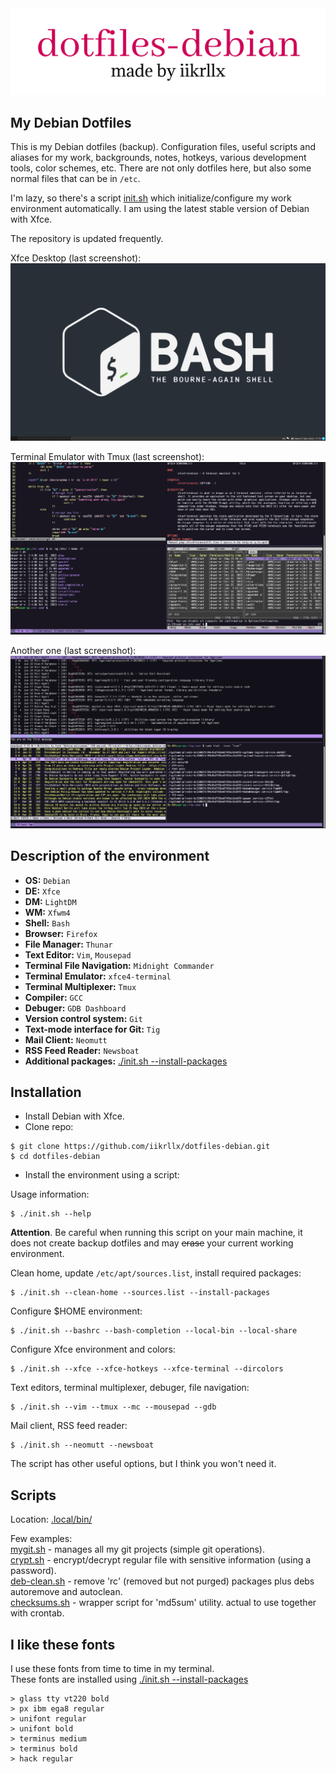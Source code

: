 <div align="center">
<img src="https://github.com/iikrllx/dotfiles-debian/blob/master/images/logo-color.png">
</div>

## My Debian Dotfiles
This is my Debian dotfiles (backup). Configuration files, useful scripts and aliases for my work, backgrounds,
notes, hotkeys, various development tools, color schemes, etc. There are not only dotfiles here, but also
some normal files that can be in ```/etc```.

I'm lazy, so there's a script [init.sh](https://github.com/iikrllx/dotfiles-debian/blob/master/init.sh)
which initialize/configure my work environment automatically. I am using the latest stable version
of Debian with Xfce.

The repository is updated frequently.

Xfce Desktop (last screenshot):
![screenshot](./images/example-a.png)

Terminal Emulator with Tmux (last screenshot):
![screenshot](./images/example-b.png)

Another one (last screenshot):
![screenshot](./images/example-c.png)

## Description of the environment
- <strong>OS:</strong> ```Debian```
- <strong>DE:</strong> ```Xfce```
- <strong>DM:</strong> ```LightDM```
- <strong>WM:</strong> ```Xfwm4```
- <strong>Shell:</strong> ```Bash```
- <strong>Browser:</strong> ```Firefox```
- <strong>File Manager:</strong> ```Thunar```
- <strong>Text Editor:</strong> ```Vim```, ```Mousepad```
- <strong>Terminal File Navigation:</strong> ```Midnight Commander```
- <strong>Terminal Emulator:</strong> ```xfce4-terminal```
- <strong>Terminal Multiplexer:</strong> ```Tmux```
- <strong>Compiler:</strong> ```GCC```
- <strong>Debuger:</strong> ```GDB Dashboard```
- <strong>Version control system:</strong> ```Git```
- <strong>Text-mode interface for Git:</strong> ```Tig```
- <strong>Mail Client:</strong> ```Neomutt```
- <strong>RSS Feed Reader:</strong> ```Newsboat```
- <strong>Additional packages:</strong> [./init.sh --install-packages](https://github.com/iikrllx/dotfiles-debian/blob/master/init.sh)

## Installation
- Install Debian with Xfce.
- Clone repo:
```
$ git clone https://github.com/iikrllx/dotfiles-debian.git
$ cd dotfiles-debian
```
- Install the environment using a script:

Usage information:
```
$ ./init.sh --help
```
**Attention**. Be careful when running this script on your main machine, it does not create backup dotfiles and may ~~erase~~ your current working environment.

Clean home, update ```/etc/apt/sources.list```, install required packages:
```
$ ./init.sh --clean-home --sources.list --install-packages
```

Configure $HOME environment:
```
$ ./init.sh --bashrc --bash-completion --local-bin --local-share
```

Configure Xfce environment and colors:
```
$ ./init.sh --xfce --xfce-hotkeys --xfce-terminal --dircolors
```

Text editors, terminal multiplexer, debuger, file navigation:
```
$ ./init.sh --vim --tmux --mc --mousepad --gdb
```

Mail client, RSS feed reader:
```
$ ./init.sh --neomutt --newsboat
```

The script has other useful options, but I think you won't need it.

## Scripts
Location: [.local/bin/](https://github.com/iikrllx/dotfiles-debian/blob/master/.local/bin)

Few examples:<br/>
[mygit.sh](https://github.com/iikrllx/dotfiles-debian/blob/master/.local/bin/mygit.sh) -
manages all my git projects (simple git operations).<br/>
[crypt.sh](https://github.com/iikrllx/dotfiles-debian/blob/master/.local/bin/crypt.sh) -
encrypt/decrypt regular file with sensitive information (using a password).<br/>
[deb-clean.sh](https://github.com/iikrllx/dotfiles-debian/blob/master/.local/bin/deb-clean.sh) -
remove 'rc' (removed but not purged) packages plus debs autoremove and autoclean.<br/>
[checksums.sh](https://github.com/iikrllx/dotfiles-debian/blob/master/.local/bin/checksums.sh) -
wrapper script for 'md5sum' utility. actual to use together with crontab.<br/>

## I like these fonts
I use these fonts from time to time in my terminal.<br/>
These fonts are installed using [./init.sh --install-packages](https://github.com/iikrllx/dotfiles-debian/blob/master/init.sh)

```
> glass tty vt220 bold
> px ibm ega8 regular
> unifont regular
> unifont bold
> terminus medium
> terminus bold
> hack regular
```
